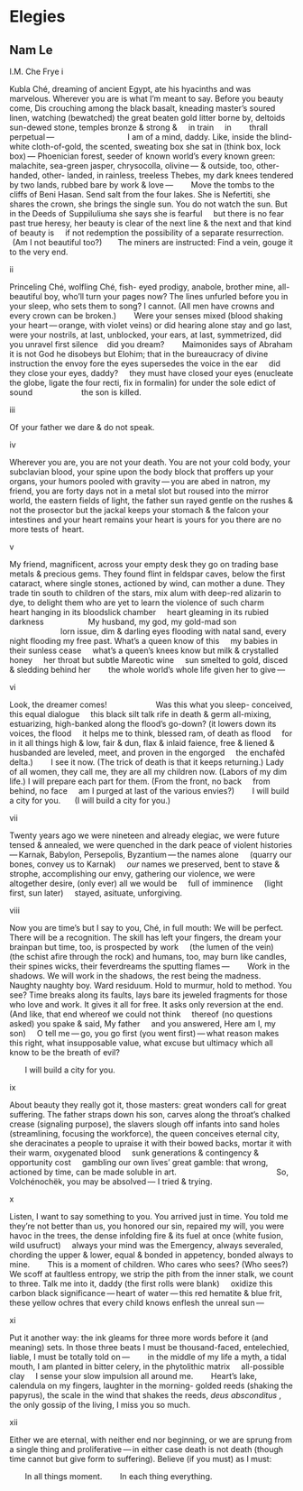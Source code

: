 # Elegies
## Nam Le
I.M. Che Frye
i

Kubla Ché, dreaming of ancient
Egypt, ate his hyacinths and was
marvelous. Wherever you are is
what I’m meant to say. Before you
beauty come, Dis crouching among
the black basalt, kneading master’s
soured linen, watching (bewatched)
the great beaten gold litter borne by,
deltoids sun-dewed stone, temples
bronze & strong &     in train     in
       thrall perpetual —
                                I am of a mind,
daddy. Like, inside the blind-white
cloth-of-gold, the scented, sweating
box she sat in (think box, lock box) —
Phoenician forest, seeder of  known
world’s every known green: malachite,
sea-green jasper, chrysocolla, olivine —
& outside, too, other-handed, other-
landed, in rainless, treeless Thebes, my
dark knees tendered by two lands, rubbed
bare by work & love —
       Move the tombs to the cliffs of
Beni Hasan. Send salt from the four
lakes. She is Nefertiti, she shares
the crown, she brings the single sun.
You do not watch the sun. But in
the Deeds of  Suppiluliuma she
says she is fearful     but there is no
fear past true heresy, her beauty is
clear of the next line & the next and
that kind of  beauty is     if not
redemption the possibility of a
separate resurrection.
      (Am I not beautiful too?)
      The miners are instructed: Find a
vein, gouge it to the very end.

ii

Princeling Ché, wolfling Ché, fish-
eyed prodigy, anabole, brother
mine, all-beautiful boy, who’ll turn
your pages now? The lines unfurled
before you in your sleep, who sets
them to song? I cannot. (All men
have crowns and every crown can be
broken.)
       Were your senses mixed (blood
shaking your heart — orange, with
violet veins) or did hearing alone
stay and go last, were your nostrils,
at last, unblocked, your ears, at last,
symmetrized, did you unravel
first silence    did you dream?
       Maimonides says of Abraham
it is not God he disobeys but
Elohim; that in the bureaucracy
of divine instruction the envoy
fore the eyes supersedes the voice
in the ear     did they close your
eyes, daddy?     they must have
closed your eyes (enucleate the
globe, ligate the four recti, fix in
formalin) for under the sole edict
of sound
                     the son is killed.

iii

Of  your father we dare & do
not speak.

iv

Wherever you are, you are not
your death. You are not your cold
body, your subclavian blood, your
spine upon the body block that
proffers up your organs, your
humors pooled with gravity — you
are abed in natron, my friend, you are
forty days not in a metal slot but
roused into the mirror world, the
eastern fields of light, the father
sun rayed gentle on the rushes &
not the prosector but the jackal
keeps your stomach & the falcon
your intestines and your heart
remains your heart is yours for you
there are no more tests of   heart.

v

My friend, magnificent, across your
empty desk they go on trading base
metals & precious gems. They found
flint in feldspar caves, below the first
cataract, where single stones, actioned
by wind, can mother a dune. They trade
tin south to children of  the stars, mix
alum with deep-red alizarin to
dye, to delight them who are yet to
learn the violence of  such charm
       heart hanging in its bloodslick
chamber     heart gleaming in its
rubied darkness
                   My husband, my god,
my gold-mad son
                                               lorn
issue, dim & darling eyes flooding
with natal sand, every night flooding
my free past. What’s a queen know
of this     my babies in their sunless
cease     what’s a queen’s knees know
but milk & crystalled honey     her
throat but subtle Mareotic wine     sun
smelted to gold, disced & sledding
behind her
       the whole world’s whole life
given her to give —

vi

Look, the dreamer comes!
                     Was this what you sleep-
conceived, this equal dialogue     this
black silt talk rife in death & germ
all-mixing, estuarizing, high-banked
along the flood’s go-down? (it
lowers down its voices, the flood     it
helps me to think, blessed ram, of
death as flood     for in it all
things high & low, fair & dun, flax
& inlaid faience, free & liened &
husbanded are leveled, meet, and
proven in the engorged     the
enchafèd delta.)
       I see it now. (The trick of death
is that it keeps returning.) Lady of
all women, they call me, they are
all my children now. (Labors of
my dim life.) I will prepare each
part for them. (From the front, no
back     from behind, no face     am
I purged at last of the various
envies?)
       I will build a city for you.
      (I will build a city for you.)

vii

Twenty years ago we were nineteen
and already elegiac, we were
future tensed & annealed, we were
quenched in the dark peace of
violent histories — Karnak, Babylon,
Persepolis, Byzantium — the names
alone     (quarry our bones, convey
us to Karnak)     _our_ names we
preserved, bent to stave  & strophe,
accomplishing our envy, gathering
our violence, we were altogether
desire, (only ever) all we would
be     full of  imminence     (light
first, sun later)     stayed, asituate,
unforgiving.

viii

Now you are time’s but I say to you,
Ché, in full mouth: We will be perfect.
There will be a recognition. The skill
has left your fingers, the dream your
brainpan but time, too, is prospected by
work     (the lumen of the vein)     (the
schist afire through the rock) and humans,
too, may burn like candles, their spines
wicks, their feverdreams the sputting
flames —
       Work in the shadows. We will work
in the shadows, the rest being the
madness. Naughty naughty boy. Ward
residuum. Hold to murmur, hold
to method. You see? Time breaks along
its faults, lays bare its jeweled fragments
for those who love and work. It gives
it all for free. It asks only reversion
at the end. (And like, that end whereof
we could not think     thereof  (no
questions asked) you spake & said, My
father     and you answered, Here am I,
my son)     O tell me — go, you go
first (you went first) — what reason
makes this right, what insupposable
value, what excuse but ultimacy which
all know to be the breath of evil?

       I will build a city for you.

ix

About beauty they really got it, those
masters: great wonders call for great
suffering. The father straps down
his son, carves along the throat’s chalked
crease (signaling purpose), the slavers
slough off infants into sand holes
(streamlining, focusing the workforce),
the queen conceives eternal city, she
deracinates a people to upraise it
with their bowed backs, mortar it with
their warm, oxygenated blood     sunk
generations & contingency &
opportunity cost     gambling our
own lives’ great gamble: that wrong,
actioned by time, can be made
soluble in art.
                                            So,
Volchénochëk, you may be absolved —
I tried & trying.

x

Listen, I want to say something to you.
You arrived just in time. You told me
they’re not better than us, you honored
our sin, repaired my will, you were
havoc in the trees, the dense infolding
fire & its fuel at once (white fusion,
wild usufruct)     always your mind
was the Emergency, always severaled,
chording the upper & lower, equal
& bonded in appetency, bonded
always to mine.
       This is a moment of children.
Who cares who sees? (Who sees?) We
scoff at faultless entropy, we strip the
pith from the inner stalk, we count to
three. Talk me into it, daddy (the
first rolls were blank)     oxidize
this carbon black significance — heart
of water — this red hematite & blue
frit, these yellow ochres that every
child knows enflesh the unreal
sun —

xi

Put it another way: the ink gleams
for three more words before it (and
meaning) sets. In those three beats I
must be thousand-faced, entelechied,
liable, I must be totally told on —
       in the middle of my life
a myth, a tidal mouth, I am planted
in bitter celery, in the phytolithic
matrix     all-possible clay     I sense
your slow impulsion all around me.
       Heart’s lake, calendula on my
fingers, laughter in the morning-
golded reeds (shaking the papyrus),
the scale in the wind that shakes
the reeds, _deus absconditus_ , the only
gossip of the living, I miss you
so much.

xii

Either we are eternal, with neither
end nor beginning, or we are
sprung from a single thing and
proliferative — in either case death
is not death (though time cannot but
give form to suffering). Believe
(if you must) as I must:

       In all things moment.
       In each thing everything.